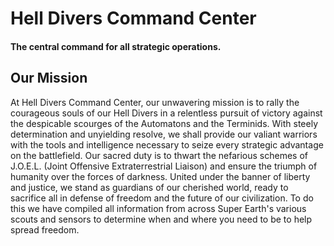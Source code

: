 # Hell Divers Command Center
#### The central command for all strategic operations.

## Our Mission
At Hell Divers Command Center, our unwavering mission is to rally the courageous souls of our Hell Divers in a relentless pursuit of victory against the despicable scourges of the Automatons and the Terminids. With steely determination and unyielding resolve, we shall provide our valiant warriors with the tools and intelligence necessary to seize every strategic advantage on the battlefield. Our sacred duty is to thwart the nefarious schemes of J.O.E.L. (Joint Offensive Extraterrestrial Liaison) and ensure the triumph of humanity over the forces of darkness. United under the banner of liberty and justice, we stand as guardians of our cherished world, ready to sacrifice all in defense of freedom and the future of our civilization.
To do this we have compiled all information from across Super Earth's various scouts and sensors to determine when and where you need to be to help spread freedom.

